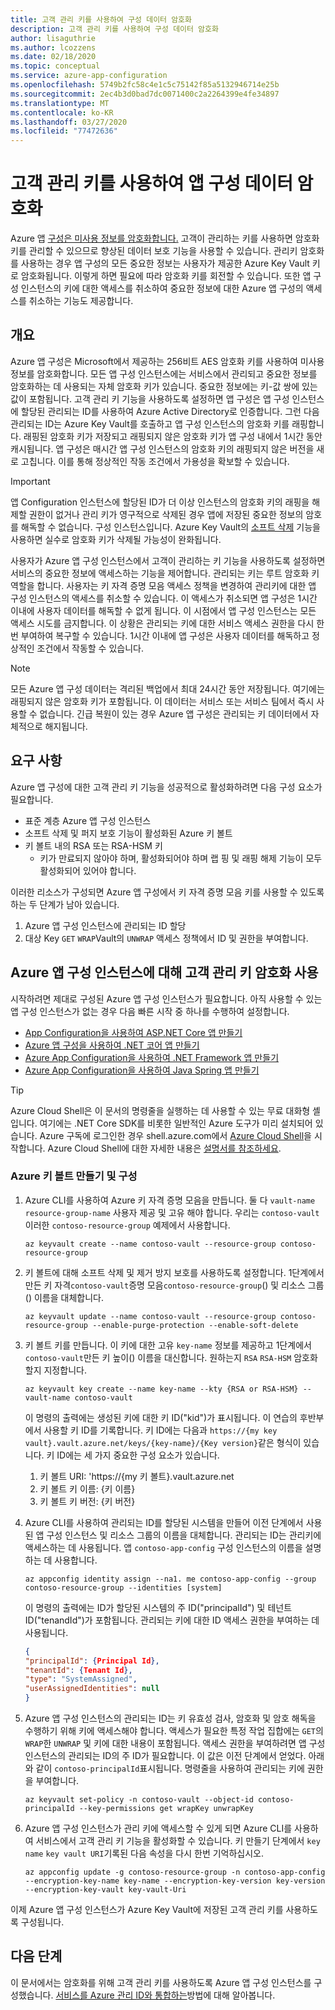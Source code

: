 ```yaml
---
title: 고객 관리 키를 사용하여 구성 데이터 암호화
description: 고객 관리 키를 사용하여 구성 데이터 암호화
author: lisaguthrie
ms.author: lcozzens
ms.date: 02/18/2020
ms.topic: conceptual
ms.service: azure-app-configuration
ms.openlocfilehash: 5749b2fc58c4e1c5c75142f85a5132946714e25b
ms.sourcegitcommit: 2ec4b3d0bad7dc0071400c2a2264399e4fe34897
ms.translationtype: MT
ms.contentlocale: ko-KR
ms.lasthandoff: 03/27/2020
ms.locfileid: "77472636"
---
```

# <a name="use-customer-managed-keys-to-encrypt-your-app-configuration-data"></a>고객 관리 키를 사용하여 앱 구성 데이터 암호화
Azure 앱 [구성은 미사용 정보를 암호화합니다.](../security/fundamentals/encryption-atrest.md) 고객이 관리하는 키를 사용하면 암호화 키를 관리할 수 있으므로 향상된 데이터 보호 기능을 사용할 수 있습니다.  관리키 암호화를 사용하는 경우 앱 구성의 모든 중요한 정보는 사용자가 제공한 Azure Key Vault 키로 암호화됩니다.  이렇게 하면 필요에 따라 암호화 키를 회전할 수 있습니다.  또한 앱 구성 인스턴스의 키에 대한 액세스를 취소하여 중요한 정보에 대한 Azure 앱 구성의 액세스를 취소하는 기능도 제공합니다.

## <a name="overview"></a>개요 
Azure 앱 구성은 Microsoft에서 제공하는 256비트 AES 암호화 키를 사용하여 미사용 정보를 암호화합니다. 모든 앱 구성 인스턴스에는 서비스에서 관리되고 중요한 정보를 암호화하는 데 사용되는 자체 암호화 키가 있습니다. 중요한 정보에는 키-값 쌍에 있는 값이 포함됩니다.  고객 관리 키 기능을 사용하도록 설정하면 앱 구성은 앱 구성 인스턴스에 할당된 관리되는 ID를 사용하여 Azure Active Directory로 인증합니다. 그런 다음 관리되는 ID는 Azure Key Vault를 호출하고 앱 구성 인스턴스의 암호화 키를 래핑합니다. 래핑된 암호화 키가 저장되고 래핑되지 않은 암호화 키가 앱 구성 내에서 1시간 동안 캐시됩니다. 앱 구성은 매시간 앱 구성 인스턴스의 암호화 키의 래핑되지 않은 버전을 새로 고칩니다. 이를 통해 정상적인 작동 조건에서 가용성을 확보할 수 있습니다. 

>[!IMPORTANT]
> 앱 Configuration 인스턴스에 할당된 ID가 더 이상 인스턴스의 암호화 키의 래핑을 해제할 권한이 없거나 관리 키가 영구적으로 삭제된 경우 앱에 저장된 중요한 정보의 암호를 해독할 수 없습니다. 구성 인스턴스입니다. Azure Key Vault의 [소프트 삭제](../key-vault/key-vault-ovw-soft-delete.md) 기능을 사용하면 실수로 암호화 키가 삭제될 가능성이 완화됩니다.

사용자가 Azure 앱 구성 인스턴스에서 고객이 관리하는 키 기능을 사용하도록 설정하면 서비스의 중요한 정보에 액세스하는 기능을 제어합니다. 관리되는 키는 루트 암호화 키역할을 합니다. 사용자는 키 자격 증명 모음 액세스 정책을 변경하여 관리키에 대한 앱 구성 인스턴스의 액세스를 취소할 수 있습니다. 이 액세스가 취소되면 앱 구성은 1시간 이내에 사용자 데이터를 해독할 수 없게 됩니다. 이 시점에서 앱 구성 인스턴스는 모든 액세스 시도를 금지합니다. 이 상황은 관리되는 키에 대한 서비스 액세스 권한을 다시 한 번 부여하여 복구할 수 있습니다.  1시간 이내에 앱 구성은 사용자 데이터를 해독하고 정상적인 조건에서 작동할 수 있습니다.

>[!NOTE]
>모든 Azure 앱 구성 데이터는 격리된 백업에서 최대 24시간 동안 저장됩니다. 여기에는 래핑되지 않은 암호화 키가 포함됩니다. 이 데이터는 서비스 또는 서비스 팀에서 즉시 사용할 수 없습니다. 긴급 복원이 있는 경우 Azure 앱 구성은 관리되는 키 데이터에서 자체적으로 해지됩니다.

## <a name="requirements"></a>요구 사항
Azure 앱 구성에 대한 고객 관리 키 기능을 성공적으로 활성화하려면 다음 구성 요소가 필요합니다.
- 표준 계층 Azure 앱 구성 인스턴스
- 소프트 삭제 및 퍼지 보호 기능이 활성화된 Azure 키 볼트
- 키 볼트 내의 RSA 또는 RSA-HSM 키
    - 키가 만료되지 않아야 하며, 활성화되어야 하며 랩 핑 및 래핑 해제 기능이 모두 활성화되어 있어야 합니다.

이러한 리소스가 구성되면 Azure 앱 구성에서 키 자격 증명 모음 키를 사용할 수 있도록 하는 두 단계가 남아 있습니다.
1. Azure 앱 구성 인스턴스에 관리되는 ID 할당
2. 대상 Key `GET` `WRAP`Vault의 `UNWRAP` 액세스 정책에서 ID 및 권한을 부여합니다.

## <a name="enable-customer-managed-key-encryption-for-your-azure-app-configuration-instance"></a>Azure 앱 구성 인스턴스에 대해 고객 관리 키 암호화 사용
시작하려면 제대로 구성된 Azure 앱 구성 인스턴스가 필요합니다. 아직 사용할 수 있는 앱 구성 인스턴스가 없는 경우 다음 빠른 시작 중 하나를 수행하여 설정합니다.
- [App Configuration을 사용하여 ASP.NET Core 앱 만들기](quickstart-aspnet-core-app.md)
- [Azure 앱 구성을 사용하여 .NET 코어 앱 만들기](quickstart-dotnet-core-app.md)
- [Azure App Configuration을 사용하여 .NET Framework 앱 만들기](quickstart-dotnet-app.md)
- [Azure App Configuration을 사용하여 Java Spring 앱 만들기](quickstart-java-spring-app.md)

>[!TIP]
> Azure Cloud Shell은 이 문서의 명령줄을 실행하는 데 사용할 수 있는 무료 대화형 셸입니다.  여기에는 .NET Core SDK를 비롯한 일반적인 Azure 도구가 미리 설치되어 있습니다. Azure 구독에 로그인한 경우 shell.azure.com에서 [Azure Cloud Shell](https://shell.azure.com)을 시작합니다.  Azure Cloud Shell에 대한 자세한 내용은 [설명서를 참조하세요](../cloud-shell/overview.md).

### <a name="create-and-configure-an-azure-key-vault"></a>Azure 키 볼트 만들기 및 구성
1. Azure CLI를 사용하여 Azure 키 자격 증명 모음을 만듭니다.  둘 다 `vault-name` `resource-group-name` 사용자 제공 및 고유 해야 합니다.  우리는 `contoso-vault` 이러한 `contoso-resource-group` 예제에서 사용합니다.

    ```azurecli
    az keyvault create --name contoso-vault --resource-group contoso-resource-group
    ```
    
1. 키 볼트에 대해 소프트 삭제 및 제거 방지 보호를 사용하도록 설정합니다. 1단계에서 만든 키 자격`contoso-vault`증명 모음`contoso-resource-group`() 및 리소스 그룹() 이름을 대체합니다.

    ```azurecli
    az keyvault update --name contoso-vault --resource-group contoso-resource-group --enable-purge-protection --enable-soft-delete
    ```
    
1. 키 볼트 키를 만듭니다. 이 키에 대한 고유 `key-name` 정보를 제공하고 1단계에서`contoso-vault`만든 키 높이() 이름을 대신합니다. 원하는지 `RSA` `RSA-HSM` 암호화할지 지정합니다.

    ```azurecli
    az keyvault key create --name key-name --kty {RSA or RSA-HSM} --vault-name contoso-vault
    ```
    
    이 명령의 출력에는 생성된 키에 대한 키 ID("kid")가 표시됩니다.  이 연습의 후반부에서 사용할 키 ID를 기록합니다.  키 ID에는 다음과 `https://{my key vault}.vault.azure.net/keys/{key-name}/{Key version}`같은 형식이 있습니다.  키 ID에는 세 가지 중요한 구성 요소가 있습니다.
    1. 키 볼트 URI: 'https://{my 키 볼트}.vault.azure.net
    1. 키 볼트 키 이름: {키 이름}
    1. 키 볼트 키 버전: {키 버전}

1. Azure CLI를 사용하여 관리되는 ID를 할당된 시스템을 만들어 이전 단계에서 사용된 앱 구성 인스턴스 및 리소스 그룹의 이름을 대체합니다. 관리되는 ID는 관리키에 액세스하는 데 사용됩니다. 앱 `contoso-app-config` 구성 인스턴스의 이름을 설명하는 데 사용합니다.
    
    ```azurecli
    az appconfig identity assign --na1. me contoso-app-config --group contoso-resource-group --identities [system]
    ```
    
    이 명령의 출력에는 ID가 할당된 시스템의 주 ID("principalId") 및 테넌트 ID("tenandId")가 포함됩니다.  관리되는 키에 대한 ID 액세스 권한을 부여하는 데 사용됩니다.

    ```json
    {
    "principalId": {Principal Id},
    "tenantId": {Tenant Id},
    "type": "SystemAssigned",
    "userAssignedIdentities": null
    }
    ```

1. Azure 앱 구성 인스턴스의 관리되는 ID는 키 유효성 검사, 암호화 및 암호 해독을 수행하기 위해 키에 액세스해야 합니다. 액세스가 필요한 특정 작업 집합에는 `GET`의 `WRAP`한 `UNWRAP` 및 키에 대한 내용이 포함됩니다.  액세스 권한을 부여하려면 앱 구성 인스턴스의 관리되는 ID의 주 ID가 필요합니다. 이 값은 이전 단계에서 얻었다. 아래 와 같이 `contoso-principalId`표시됩니다. 명령줄을 사용하여 관리되는 키에 권한을 부여합니다.

    ```azurecli
    az keyvault set-policy -n contoso-vault --object-id contoso-principalId --key-permissions get wrapKey unwrapKey
    ```

1. Azure 앱 구성 인스턴스가 관리 키에 액세스할 수 있게 되면 Azure CLI를 사용하여 서비스에서 고객 관리 키 기능을 활성화할 수 있습니다. 키 만들기 단계에서 `key name` `key vault URI`기록된 다음 속성을 다시 한번 기억하십시오.

    ```azurecli
    az appconfig update -g contoso-resource-group -n contoso-app-config --encryption-key-name key-name --encryption-key-version key-version --encryption-key-vault key-vault-Uri
    ```

이제 Azure 앱 구성 인스턴스가 Azure Key Vault에 저장된 고객 관리 키를 사용하도록 구성됩니다.

## <a name="next-steps"></a>다음 단계
이 문서에서는 암호화를 위해 고객 관리 키를 사용하도록 Azure 앱 구성 인스턴스를 구성했습니다.  [서비스를 Azure 관리 ID와 통합하는](howto-integrate-azure-managed-service-identity.md)방법에 대해 알아봅니다.